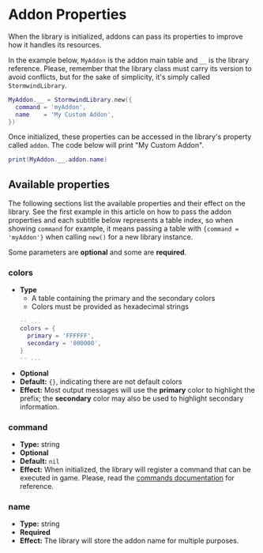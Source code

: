 # Addon Properties

When the library is initialized, addons can pass its properties to
improve how it handles its resources.

In the example below, `MyAddon` is the addon main table and `__` is
the library reference. Please, remember that the library class must
carry its version to avoid conflicts, but for the sake of simplicity,
it's simply called `StormwindLibrary`.

```lua
MyAddon.__ = StormwindLibrary.new({
  command = 'myAddon',
  name    = 'My Custom Addon',
})
```

Once initialized, these properties can be accessed in the library's
property called `addon`. The code below will print "My Custom Addon".

```lua
print(MyAddon.__.addon.name)
```

## Available properties

The following sections list the available properties and their effect
on the library. See the first example in this article on how to pass
the addon properties and each subtitle below represents a table index,
so when showing `command` for example, it means passing a table with
`{command = 'myAddon'}` when calling `new()` for a new library instance.

Some parameters are **optional** and some are **required**.

### colors

* **Type**
  * A table containing the primary and the secondary colors
  * Colors must be provided as hexadecimal strings
  ```lua
  -- ...
  colors = {
    primary = 'FFFFFF',
    secondary = '000000',
  }
  -- ...
  ```
* **Optional**
* **Default:** `{}`, indicating there are not default colors
* **Effect:** Most output messages will use the **primary** color to
highlight the prefix; the **secondary** color may also be used to
highlight secondary information.

### command

* **Type:** string
* **Optional**
* **Default:** `nil`
* **Effect:** When initialized, the library will register a command
that can be executed in game. Please, read the
[commands documentation](../commands/overview) for reference.

### name

* **Type:** string
* **Required**
* **Effect:** The library will store the addon name for multiple purposes.
